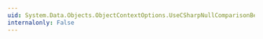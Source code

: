 ```yaml
---
uid: System.Data.Objects.ObjectContextOptions.UseCSharpNullComparisonBehavior
internalonly: False
---
```

